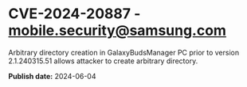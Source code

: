 # CVE-2024-20887 - mobile.security@samsung.com

Arbitrary directory creation in GalaxyBudsManager PC prior to version 2.1.240315.51 allows attacker to create arbitrary directory.

**Publish date:** 2024-06-04
